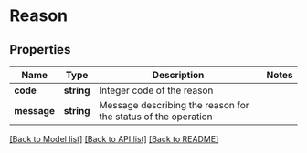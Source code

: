 # Reason

## Properties

Name | Type | Description | Notes
------------ | ------------- | ------------- | -------------
**code** | **string** | Integer code of the reason | 
**message** | **string** | Message describing the reason for the status of the operation | 

[[Back to Model list]](../README.md#documentation-for-models) [[Back to API list]](../README.md#documentation-for-api-endpoints) [[Back to README]](../README.md)
